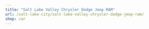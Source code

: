 ```yaml
---
title: "Salt Lake Valley Chrysler Dodge Jeep RAM"
url: /salt-lake-city/salt-lake-valley-chrysler-dodge-jeep-ram/
shop: car
---
```

